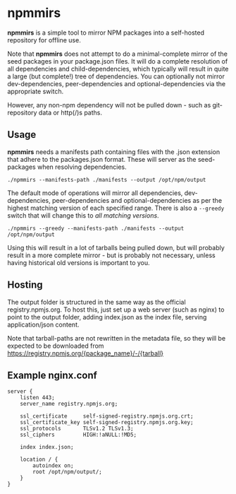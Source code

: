 # npmmirs

**npmmirs** is a simple tool to mirror NPM packages into a self-hosted repository for offline use.

Note that **npmmirs** does not attempt to do a minimal-complete mirror of the seed packages in your package.json files. It will do a complete resolution of all dependencies and child-dependencies, which typically will result in quite a large (but complete!) tree of dependencies. You can optionally not mirror dev-dependencies, peer-dependencies and optional-dependencies via the appropriate switch.

However, any non-npm dependency will not be pulled down - such as git-repository data or http(/)s paths.

## Usage

**npmmirs** needs a manifests path containing files with the .json extension that adhere to the packages.json format. These will server as the seed-packages when resolving dependencies.

`./npmmirs --manifests-path ./manifests --output /opt/npm/output`

The default mode of operations will mirror all dependencies, dev-dependencies, peer-dependencies and optional-dependencies as per the highest matching version of each specified range. There is also a `--greedy` switch that will change this to *all matching versions*.

`./npmmirs --greedy --manifests-path ./manifests --output /opt/npm/output`

Using this will result in a lot of tarballs being pulled down, but will probably result in a more complete mirror - but is probably not necessary, unless having historical old versions is important to you.

## Hosting

The output folder is structured in the same way as the official registry.npmjs.org. To host this, just set up a web server (such as nginx) to point to the output folder, adding index.json as the index file, serving application/json content.

Note that tarball-paths are not rewritten in the metadata file, so they will be expected to be downloaded from https://registry.npmjs.org/{package_name}/-/{tarball}

## Example nginx.conf

```nginx
server {
    listen 443;
    server_name registry.npmjs.org;

    ssl_certificate     self-signed-registry.npmjs.org.crt;
    ssl_certificate_key self-signed-registry.npmjs.org.key;
    ssl_protocols       TLSv1.2 TLSv1.3;
    ssl_ciphers         HIGH:!aNULL:!MD5;
    
    index index.json;
    
    location / {
        autoindex on;
        root /opt/npm/output/;
    }
}  
```